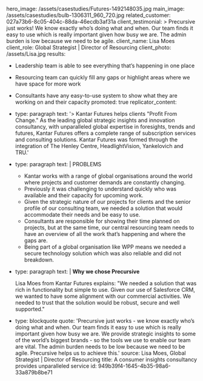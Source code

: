 hero_image: /assets/casestudies/Futures-1492148035.jpg
main_image: /assets/casestudies/bulb-1306311_960_720.jpg
related_customer: 027a73b6-8c05-404c-88da-46ecdb3af31a
client_testimonial: >
  Precursive just works! We know exactly who’s doing what and when. Our team finds it easy to use
  which is really important given how busy we are. The admin burden is low because we need to be
  agile.
client_name: Lisa Moes
client_role: Global Strategist | Director of Resourcing
client_photo: /assets/Lisa.jpg
results:
  - Leadership team is able to see everything that’s happening in one place
  - Resourcing team can quickly fill any gaps or highlight areas where we have space for more work
  - Consultants have any easy-to-use system to show what they are working on and their capacity
promoted: true
replicator_content:
  - 
    type: paragraph
    text: '> Kantar Futures helps clients "Profit From Change." As the leading global strategic insights and innovation consultancy, with unparalleled global expertise in foresights, trends and futures, Kantar Futures offers a complete range of subscription services and consulting solutions. Kantar Futures was formed through the integration of The Henley Centre, HeadlightVision, Yankelovich and TRU.'
  - 
    type: paragraph
    text: |
      PROBLEMS
      
      + Kantar works with a range of global organisations around the world where projects and customer demands are constantly changing.
      + Previously it was challenging to understand quickly who was available and their capacity for upcoming work.
      + Given the strategic nature of our projects for clients and the senior profile of our consulting team, we needed a solution that would accommodate their needs and be easy to use.
      + Consultants are responsible for showing their time planned on projects, but at the same time, our central resourcing team needs to have an overview of all the work that’s happening and where the gaps are.
      + Being part of a global organisation like WPP means we needed a secure technology solution which was also reliable and did not breakdown.
  - 
    type: paragraph
    text: |
      **Why we chose Precursive**
      
      Lisa Moes from Kantar Futures explains: "We needed a solution that was rich in functionality but simple to use. Given our use of Salesforce CRM, we wanted to have some alignment with our commercial activities. We needed to trust that the solution would be robust, secure and well supported."
  - 
    type: blockquote
    quote: 'Precursive just works - we know exactly who’s doing what and when. Our team finds it easy to use which is really important given how busy we are. We provide strategic insights to some of the world’s biggest brands - so the tools we use to enable our team are vital. The admin burden needs to be low because we need to be agile. Precursive helps us to achieve this.'
    source: Lisa Moes, Global Strategist | Director of Resourcing
title: A consumer insights consultancy provides unparalleled service
id: 949b39f4-1645-4b35-98a6-33a879b8be71
